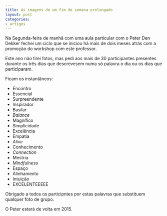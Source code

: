```yaml
---
title: As imagens de um fim de semana prolongado 
layout: post
categories:
- artigos
---
```

Na Segunda-feira de manhã com uma aula particular com o Peter Den Dekker fechei um ciclo que se iniciou há mais de dois meses atrás com a promoção do workshop com este professor. 

Este ano não tirei fotos, mas pedi aos mais de 30 participantes presentes durante os três dias que descrevesem numa só palavra o dia ou os dias que participaram.

Ficam os instantâneos:

+ Encontro
+ Essencial
+ Surpreendente
+ Inspirador
+ Basilar
+ *Balance*
+ Magnífico
+ Simplicidade
+ Excelência
+ Empatia
+ *Alive*
+ Conhecimento
+ *Connection*
+ Mestria
+ *Mindfulness*
+ Espaço
+ Alinhamento
+ Intuição
+ EXCELENTEEEEE

Obrigado a todos os participntes por estas palavras que substituem qualquer foto de grupo.

O Peter estará de volta em 2015. 
